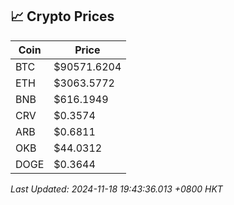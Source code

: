 ## 📈 Crypto Prices

| Coin | Price |
| ---- | ----- |
| BTC | $90571.6204 |
| ETH | $3063.5772 |
| BNB | $616.1949 |
| CRV | $0.3574 |
| ARB | $0.6811 |
| OKB | $44.0312 |
| DOGE | $0.3644 |

_Last Updated: 2024-11-18 19:43:36.013 +0800 HKT_